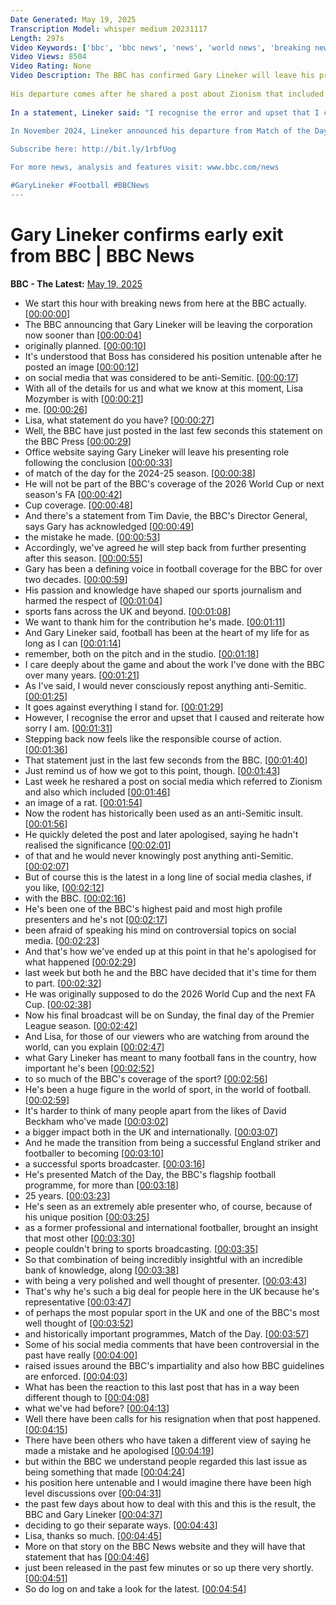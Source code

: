 ```yaml
---
Date Generated: May 19, 2025
Transcription Model: whisper medium 20231117
Length: 297s
Video Keywords: ['bbc', 'bbc news', 'news', 'world news', 'breaking news', 'us news', 'world', 'america', 'usa', 'usa news', 'india news']
Video Views: 8504
Video Rating: None
Video Description: The BBC has confirmed Gary Lineker will leave his presenting roles sooner than planned.
 
His departure comes after he shared a post about Zionism that included a drawing of a rat, which is historically used as an antisemitic insult.
 
In a statement, Lineker said: "I recognise the error and upset that I caused, and reiterate how sorry I am”.
 
In November 2024, Lineker announced his departure from Match of the Day, but said he would still present FA Cup and World Cup coverage next season. He will now leave after the final Match of the Day of the season on Sunday.

Subscribe here: http://bit.ly/1rbfUog

For more news, analysis and features visit: www.bbc.com/news 

#GaryLineker #Football #BBCNews
---
```


# Gary Lineker confirms early exit from BBC | BBC News
**BBC - The Latest:** [May 19, 2025](https://www.youtube.com/watch?v=zr6Hj4eQnAQ)
*  We start this hour with breaking news from here at the BBC actually. [[00:00:00](https://www.youtube.com/watch?v=zr6Hj4eQnAQ&t=0.0s)]
*  The BBC announcing that Gary Lineker will be leaving the corporation now sooner than [[00:00:04](https://www.youtube.com/watch?v=zr6Hj4eQnAQ&t=4.64s)]
*  originally planned. [[00:00:10](https://www.youtube.com/watch?v=zr6Hj4eQnAQ&t=10.98s)]
*  It's understood that Boss has considered his position untenable after he posted an image [[00:00:12](https://www.youtube.com/watch?v=zr6Hj4eQnAQ&t=12.72s)]
*  on social media that was considered to be anti-Semitic. [[00:00:17](https://www.youtube.com/watch?v=zr6Hj4eQnAQ&t=17.26s)]
*  With all of the details for us and what we know at this moment, Lisa Mozymber is with [[00:00:21](https://www.youtube.com/watch?v=zr6Hj4eQnAQ&t=21.46s)]
*  me. [[00:00:26](https://www.youtube.com/watch?v=zr6Hj4eQnAQ&t=26.16s)]
*  Lisa, what statement do you have? [[00:00:27](https://www.youtube.com/watch?v=zr6Hj4eQnAQ&t=27.16s)]
*  Well, the BBC have just posted in the last few seconds this statement on the BBC Press [[00:00:29](https://www.youtube.com/watch?v=zr6Hj4eQnAQ&t=29.14s)]
*  Office website saying Gary Lineker will leave his presenting role following the conclusion [[00:00:33](https://www.youtube.com/watch?v=zr6Hj4eQnAQ&t=33.800000000000004s)]
*  of match of the day for the 2024-25 season. [[00:00:38](https://www.youtube.com/watch?v=zr6Hj4eQnAQ&t=38.660000000000004s)]
*  He will not be part of the BBC's coverage of the 2026 World Cup or next season's FA [[00:00:42](https://www.youtube.com/watch?v=zr6Hj4eQnAQ&t=42.18s)]
*  Cup coverage. [[00:00:48](https://www.youtube.com/watch?v=zr6Hj4eQnAQ&t=48.02s)]
*  And there's a statement from Tim Davie, the BBC's Director General, says Gary has acknowledged [[00:00:49](https://www.youtube.com/watch?v=zr6Hj4eQnAQ&t=49.02s)]
*  the mistake he made. [[00:00:53](https://www.youtube.com/watch?v=zr6Hj4eQnAQ&t=53.78s)]
*  Accordingly, we've agreed he will step back from further presenting after this season. [[00:00:55](https://www.youtube.com/watch?v=zr6Hj4eQnAQ&t=55.1s)]
*  Gary has been a defining voice in football coverage for the BBC for over two decades. [[00:00:59](https://www.youtube.com/watch?v=zr6Hj4eQnAQ&t=59.5s)]
*  His passion and knowledge have shaped our sports journalism and harmed the respect of [[00:01:04](https://www.youtube.com/watch?v=zr6Hj4eQnAQ&t=64.98s)]
*  sports fans across the UK and beyond. [[00:01:08](https://www.youtube.com/watch?v=zr6Hj4eQnAQ&t=68.78s)]
*  We want to thank him for the contribution he's made. [[00:01:11](https://www.youtube.com/watch?v=zr6Hj4eQnAQ&t=71.98s)]
*  And Gary Lineker said, football has been at the heart of my life for as long as I can [[00:01:14](https://www.youtube.com/watch?v=zr6Hj4eQnAQ&t=74.1s)]
*  remember, both on the pitch and in the studio. [[00:01:18](https://www.youtube.com/watch?v=zr6Hj4eQnAQ&t=78.42s)]
*  I care deeply about the game and about the work I've done with the BBC over many years. [[00:01:21](https://www.youtube.com/watch?v=zr6Hj4eQnAQ&t=81.02s)]
*  As I've said, I would never consciously repost anything anti-Semitic. [[00:01:25](https://www.youtube.com/watch?v=zr6Hj4eQnAQ&t=85.42s)]
*  It goes against everything I stand for. [[00:01:29](https://www.youtube.com/watch?v=zr6Hj4eQnAQ&t=89.5s)]
*  However, I recognise the error and upset that I caused and reiterate how sorry I am. [[00:01:31](https://www.youtube.com/watch?v=zr6Hj4eQnAQ&t=91.86s)]
*  Stepping back now feels like the responsible course of action. [[00:01:36](https://www.youtube.com/watch?v=zr6Hj4eQnAQ&t=96.89999999999999s)]
*  That statement just in the last few seconds from the BBC. [[00:01:40](https://www.youtube.com/watch?v=zr6Hj4eQnAQ&t=100.53999999999999s)]
*  Just remind us of how we got to this point, though. [[00:01:43](https://www.youtube.com/watch?v=zr6Hj4eQnAQ&t=103.53999999999999s)]
*  Last week he reshared a post on social media which referred to Zionism and also which included [[00:01:46](https://www.youtube.com/watch?v=zr6Hj4eQnAQ&t=106.34s)]
*  an image of a rat. [[00:01:54](https://www.youtube.com/watch?v=zr6Hj4eQnAQ&t=114.38s)]
*  Now the rodent has historically been used as an anti-Semitic insult. [[00:01:56](https://www.youtube.com/watch?v=zr6Hj4eQnAQ&t=116.1s)]
*  He quickly deleted the post and later apologised, saying he hadn't realised the significance [[00:02:01](https://www.youtube.com/watch?v=zr6Hj4eQnAQ&t=121.66s)]
*  of that and he would never knowingly post anything anti-Semitic. [[00:02:07](https://www.youtube.com/watch?v=zr6Hj4eQnAQ&t=127.58s)]
*  But of course this is the latest in a long line of social media clashes, if you like, [[00:02:12](https://www.youtube.com/watch?v=zr6Hj4eQnAQ&t=132.1s)]
*  with the BBC. [[00:02:16](https://www.youtube.com/watch?v=zr6Hj4eQnAQ&t=136.9s)]
*  He's been one of the BBC's highest paid and most high profile presenters and he's not [[00:02:17](https://www.youtube.com/watch?v=zr6Hj4eQnAQ&t=137.9s)]
*  been afraid of speaking his mind on controversial topics on social media. [[00:02:23](https://www.youtube.com/watch?v=zr6Hj4eQnAQ&t=143.7s)]
*  And that's how we've ended up at this point in that he's apologised for what happened [[00:02:29](https://www.youtube.com/watch?v=zr6Hj4eQnAQ&t=149.54s)]
*  last week but both he and the BBC have decided that it's time for them to part. [[00:02:32](https://www.youtube.com/watch?v=zr6Hj4eQnAQ&t=152.9s)]
*  He was originally supposed to do the 2026 World Cup and the next FA Cup. [[00:02:38](https://www.youtube.com/watch?v=zr6Hj4eQnAQ&t=158.42s)]
*  Now his final broadcast will be on Sunday, the final day of the Premier League season. [[00:02:42](https://www.youtube.com/watch?v=zr6Hj4eQnAQ&t=162.82s)]
*  And Lisa, for those of our viewers who are watching from around the world, can you explain [[00:02:47](https://www.youtube.com/watch?v=zr6Hj4eQnAQ&t=167.89999999999998s)]
*  what Gary Lineker has meant to many football fans in the country, how important he's been [[00:02:52](https://www.youtube.com/watch?v=zr6Hj4eQnAQ&t=172.1s)]
*  to so much of the BBC's coverage of the sport? [[00:02:56](https://www.youtube.com/watch?v=zr6Hj4eQnAQ&t=176.77999999999997s)]
*  He's been a huge figure in the world of sport, in the world of football. [[00:02:59](https://www.youtube.com/watch?v=zr6Hj4eQnAQ&t=179.01999999999998s)]
*  It's harder to think of many people apart from the likes of David Beckham who've made [[00:03:02](https://www.youtube.com/watch?v=zr6Hj4eQnAQ&t=182.94s)]
*  a bigger impact both in the UK and internationally. [[00:03:07](https://www.youtube.com/watch?v=zr6Hj4eQnAQ&t=187.1s)]
*  And he made the transition from being a successful England striker and footballer to becoming [[00:03:10](https://www.youtube.com/watch?v=zr6Hj4eQnAQ&t=190.57999999999998s)]
*  a successful sports broadcaster. [[00:03:16](https://www.youtube.com/watch?v=zr6Hj4eQnAQ&t=196.5s)]
*  He's presented Match of the Day, the BBC's flagship football programme, for more than [[00:03:18](https://www.youtube.com/watch?v=zr6Hj4eQnAQ&t=198.98s)]
*  25 years. [[00:03:23](https://www.youtube.com/watch?v=zr6Hj4eQnAQ&t=203.7s)]
*  He's seen as an extremely able presenter who, of course, because of his unique position [[00:03:25](https://www.youtube.com/watch?v=zr6Hj4eQnAQ&t=205.78s)]
*  as a former professional and international footballer, brought an insight that most other [[00:03:30](https://www.youtube.com/watch?v=zr6Hj4eQnAQ&t=210.64s)]
*  people couldn't bring to sports broadcasting. [[00:03:35](https://www.youtube.com/watch?v=zr6Hj4eQnAQ&t=215.54s)]
*  So that combination of being incredibly insightful with an incredible bank of knowledge, along [[00:03:38](https://www.youtube.com/watch?v=zr6Hj4eQnAQ&t=218.22s)]
*  with being a very polished and well thought of presenter. [[00:03:43](https://www.youtube.com/watch?v=zr6Hj4eQnAQ&t=223.29999999999998s)]
*  That's why he's such a big deal for people here in the UK because he's representative [[00:03:47](https://www.youtube.com/watch?v=zr6Hj4eQnAQ&t=227.7s)]
*  of perhaps the most popular sport in the UK and one of the BBC's most well thought of [[00:03:52](https://www.youtube.com/watch?v=zr6Hj4eQnAQ&t=232.45999999999998s)]
*  and historically important programmes, Match of the Day. [[00:03:57](https://www.youtube.com/watch?v=zr6Hj4eQnAQ&t=237.94s)]
*  Some of his social media comments that have been controversial in the past have really [[00:04:00](https://www.youtube.com/watch?v=zr6Hj4eQnAQ&t=240.38s)]
*  raised issues around the BBC's impartiality and also how BBC guidelines are enforced. [[00:04:03](https://www.youtube.com/watch?v=zr6Hj4eQnAQ&t=243.66s)]
*  What has been the reaction to this last post that has in a way been different though to [[00:04:08](https://www.youtube.com/watch?v=zr6Hj4eQnAQ&t=248.98s)]
*  what we've had before? [[00:04:13](https://www.youtube.com/watch?v=zr6Hj4eQnAQ&t=253.34s)]
*  Well there have been calls for his resignation when that post happened. [[00:04:15](https://www.youtube.com/watch?v=zr6Hj4eQnAQ&t=255.3s)]
*  There have been others who have taken a different view of saying he made a mistake and he apologised [[00:04:19](https://www.youtube.com/watch?v=zr6Hj4eQnAQ&t=259.66s)]
*  but within the BBC we understand people regarded this last issue as being something that made [[00:04:24](https://www.youtube.com/watch?v=zr6Hj4eQnAQ&t=264.9s)]
*  his position here untenable and I would imagine there have been high level discussions over [[00:04:31](https://www.youtube.com/watch?v=zr6Hj4eQnAQ&t=271.34000000000003s)]
*  the past few days about how to deal with this and this is the result, the BBC and Gary Lineker [[00:04:37](https://www.youtube.com/watch?v=zr6Hj4eQnAQ&t=277.1s)]
*  deciding to go their separate ways. [[00:04:43](https://www.youtube.com/watch?v=zr6Hj4eQnAQ&t=283.1s)]
*  Lisa, thanks so much. [[00:04:45](https://www.youtube.com/watch?v=zr6Hj4eQnAQ&t=285.38s)]
*  More on that story on the BBC News website and they will have that statement that has [[00:04:46](https://www.youtube.com/watch?v=zr6Hj4eQnAQ&t=286.94s)]
*  just been released in the past few minutes or so up there very shortly. [[00:04:51](https://www.youtube.com/watch?v=zr6Hj4eQnAQ&t=291.02s)]
*  So do log on and take a look for the latest. [[00:04:54](https://www.youtube.com/watch?v=zr6Hj4eQnAQ&t=294.5s)]
